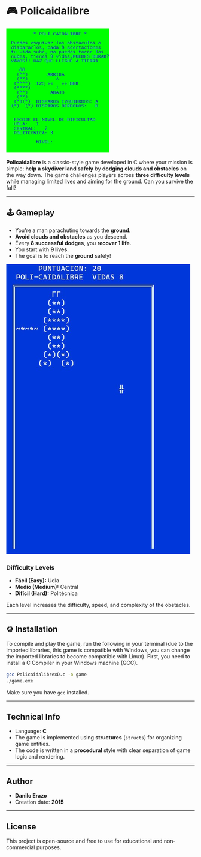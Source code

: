# 🎮 Policaidalibre

![alt text](menufinal.png)

**Policaidalibre** is a classic-style game developed in C where your mission is simple: **help a skydiver land safely** by **dodging clouds and obstacles** on the way down. The game challenges players across **three difficulty levels** while managing limited lives and aiming for the ground. Can you survive the fall?

---

## 🕹️ Gameplay

- You're a man parachuting towards the **ground**.
- **Avoid clouds and obstacles** as you descend.
- Every **8 successful dodges**, you **recover 1 life**.
- You start with **9 lives**.
- The goal is to reach the **ground** safely!

![alt text](game.jpg)

### Difficulty Levels

- **Fácil (Easy):** Udla  
- **Medio (Medium):** Central  
- **Difícil (Hard):** Politécnica  

Each level increases the difficulty, speed, and complexity of the obstacles.

---

## ⚙️ Installation

To compile and play the game, run the following in your terminal (due to the imported libraries, this game is compatible with Windows, you can change the imported libraries to become compatible with Linux). First, you need to install a C Compiler in your Windows machine (GCC).

```bash
gcc PolicaidalibrexD.c -o game
./game.exe
```

Make sure you have `gcc` installed.

---

## Technical Info

- Language: **C**
- The game is implemented using **structures** (`structs`) for organizing game entities.
- The code is written in a **procedural** style with clear separation of game logic and rendering.

---

## Author

- **Danilo Erazo**
- Creation date: **2015**

---

## License

This project is open-source and free to use for educational and non-commercial purposes.
